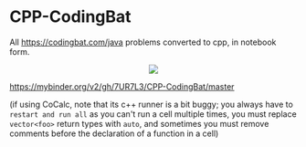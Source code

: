 # CPP-CodingBat
All https://codingbat.com/java problems converted to cpp, in notebook form.

<p align="center">
  <a href="https://mybinder.org/v2/gh/7UR7L3/CPP-CodingBat/master"><img src="https://mybinder.org/badge_logo.svg"></a>
</p>

https://mybinder.org/v2/gh/7UR7L3/CPP-CodingBat/master

(if using CoCalc, note that its c++ runner is a bit buggy; you always have to `restart and run all` as you can't run a cell multiple times, you must replace `vector<foo>` return types with `auto`, and sometimes you must remove comments before the declaration of a function in a cell)
